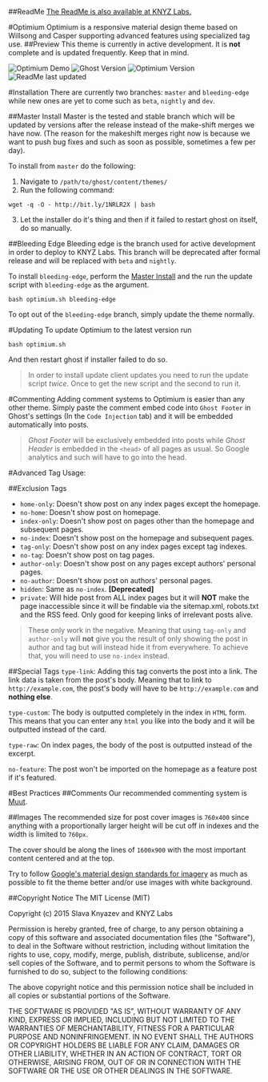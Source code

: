 ##ReadMe
[The ReadMe is also available at KNYZ Labs.](https://www.knyz.org/readme/)

#Optimium
Optimium is a responsive material design theme based on Willsong and Casper supporting advanced features using specialized tag use.
##Preview
This theme is currently in active development. It is **not** complete and is updated frequently. Keep that in mind.

![Optimium Demo](https://www.knyz.org/content/images/2015/11/Optimium--1-.png)
![Ghost Version](https://img.shields.io/badge/Ghost-0.7.2-brightgreen.svg?style=flat-square)
![Optimium Version](https://img.shields.io/badge/Version-Alpha%20(pre--5.0.0)-yellow.svg?style=flat-square)
![ReadMe last updated](https://img.shields.io/badge/ReadMe-29/11/2015-blue.svg?style=flat-square)

#Installation
There are currently two branches: `master` and `bleeding-edge` while new ones are yet to come such as `beta`, `nightly` and `dev`.

##Master Install
Master is the tested and stable branch which will be updated by versions after the release instead of the make-shift merges we have now. (The reason for the makeshift merges right now is because we want to push bug fixes and such as soon as possible, sometimes a few per day).

To install from `master` do the following:

1. Navigate to `/path/to/ghost/content/themes/`
2. Run the following command:
```
wget -q -O - http://bit.ly/1NRLR2X | bash
```
3. Let the installer do it's thing and then if it failed to restart ghost on itself, do so manually.

##Bleeding Edge
Bleeding edge is the branch used for active development in order to deploy to KNYZ Labs. This branch will be deprecated after formal release and will be replaced with `beta` and `nightly`.

To install `bleeding-edge`, perform the [Master Install](#masterinstall) and the run the update script with `bleeding-edge` as the argument.

    bash optimium.sh bleeding-edge

To opt out of the `bleeding-edge` branch, simply update the theme normally.

#Updating
To update Optimium to the latest version run 

    bash optimium.sh

And then restart ghost if installer failed to do so.
>In order to install update client updates you need to run the update script *twice*. Once to get the new script and the second to run it.

#Commenting
Adding comment systems to Optimium is easier than any other theme. Simply paste the comment embed code into `Ghost Footer` in Ghost's settings (In the `Code Injection` tab) and it will be embedded automatically into posts.

>*Ghost Footer* will be exclusively embedded into posts while *Ghost Header* is embedded in the `<head>` of all pages as usual. So Google analytics and such will have to go into the head.

#Advanced Tag Usage:

##Exclusion Tags

 - `home-only`: Doesn't show post on any index pages except the homepage.
 - `no-home`: Doesn't show post on homepage.
 - `index-only`: Doesn't show post on pages other than the homepage and subsequent pages.
 - `no-index`: Doesn't show post on the homepage and subsequent pages.
 - `tag-only`: Doesn't show post on any index pages except tag indexes.
 - `no-tag`: Doesn't show post on tag pages.
 - `author-only`: Doesn't show post on any pages except authors' personal pages.
 - `no-author`: Doesn't show post on authors' personal pages.
 - `hidden`: Same as `no-index`. **[Deprecated]**
 - `private`: Will hide post from ALL index pages but it will **NOT** make the page inaccessible since it will be findable via the sitemap.xml, robots.txt and the RSS feed. Only good for keeping links of irrelevant posts alive.

> These only work in the negative. 
Meaning that using `tag-only` and `author-only` will **not** give you the result of only showing the post in author and tag but will instead hide it from everywhere. To achieve that, you will need to use `no-index` instead.

##Special Tags
`type-link`: Adding this tag converts the post into a link. The link data is taken from the post's body. Meaning that to link to `http://example.com`, the post's body will have to be `http://example.com` and **nothing else**.

`type-custom`: The body is outputted completely in the index in `HTML` form. This means that you can enter any `html` you like into the body and it will be outputted instead of the card.

`type-raw`: On index pages, the body of the post is outputted instead of the excerpt.

`no-feature`: The post won't be imported on the homepage as a feature post if it's featured.

#Best Practices
##Comments
Our recommended commenting system is [Muut](https://muut.com).

##Images
The recommended size for post cover images is `760x400` since anything with a proportionally larger height will be cut off in indexes and the width is limited to `760px`.

The cover should be along the lines of `1600x900` with the most important content centered and at the top.

Try to follow [Google's material design standards for imagery](https://www.google.com/design/spec/style/imagery.html#) as much as possible to fit the theme better and/or use images with white background.

##Copyright Notice
The MIT License (MIT)

Copyright (c) 2015 Slava Knyazev and KNYZ Labs

Permission is hereby granted, free of charge, to any person obtaining a copy of this software and associated documentation files (the "Software"), to deal in the Software without restriction, including without limitation the rights to use, copy, modify, merge, publish, distribute, sublicense, and/or sell copies of the Software, and to permit persons to whom the Software is furnished to do so, subject to the following conditions:

The above copyright notice and this permission notice shall be included in all copies or substantial portions of the Software.

THE SOFTWARE IS PROVIDED "AS IS", WITHOUT WARRANTY OF ANY KIND, EXPRESS OR IMPLIED, INCLUDING BUT NOT LIMITED TO THE WARRANTIES OF MERCHANTABILITY, FITNESS FOR A PARTICULAR PURPOSE AND NONINFRINGEMENT. IN NO EVENT SHALL THE AUTHORS OR COPYRIGHT HOLDERS BE LIABLE FOR ANY CLAIM, DAMAGES OR OTHER LIABILITY, WHETHER IN AN ACTION OF CONTRACT, TORT OR OTHERWISE, ARISING FROM, OUT OF OR IN CONNECTION WITH THE SOFTWARE OR THE USE OR OTHER DEALINGS IN THE SOFTWARE.